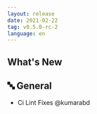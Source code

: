 ```yaml
---
layout: release
date: 2021-02-22
tag: v0.5.0-rc-2
language: en
---
```


## What's New

## 🔤 General
- Ci Lint Fixes @kumarabd